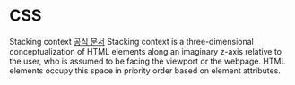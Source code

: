 # CSS

Stacking context [공식 문서](https://developer.mozilla.org/en-US/docs/Web/CSS/CSS_positioned_layout/Understanding_z-index/Stacking_context) Stacking context is a three-dimensional conceptualization of HTML elements along an imaginary z-axis relative to the user, who is assumed to be facing the viewport or the webpage. HTML elements occupy this space in priority order based on element attributes.
